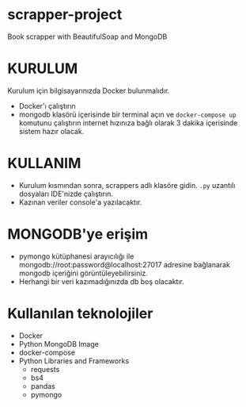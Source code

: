 # scrapper-project
Book scrapper with BeautifulSoap and MongoDB

# KURULUM
Kurulum için bilgisayarınızda Docker bulunmalıdır.
- Docker'ı çalıştırın
- mongodb klasörü içerisinde bir terminal açın ve `docker-compose up` komutunu çalıştırın
internet hızınıza bağlı olarak 3 dakika içerisinde sistem hazır olacak.

# KULLANIM
- Kurulum kısmından sonra, scrappers adlı klasöre gidin. `.py` uzantılı dosyaları IDE'nizde çalıştırın.
- Kazınan veriler console'a yazılacaktır.

# MONGODB'ye erişim
- pymongo kütüphanesi arayıcılığı ile mongodb://root:password@localhost:27017 adresine bağlanarak mongodb içeriğini görüntüleyebilirsiniz.
- Herhangi bir veri kazımadığınızda db boş olacaktır.

# Kullanılan teknolojiler
- Docker
- Python MongoDB Image
- docker-compose
- Python Libraries and Frameworks
  - requests
  - bs4
  - pandas
  - pymongo
